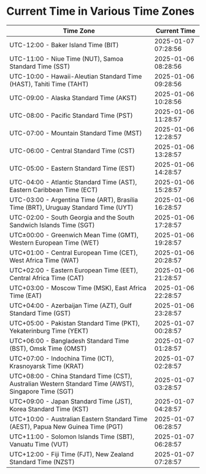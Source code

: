 # Current Time in Various Time Zones

| Time Zone | Current Time |
|-----------|--------------|
| UTC-12:00 - Baker Island Time (BIT) | 2025-01-07 07:28:56 |
| UTC-11:00 - Niue Time (NUT), Samoa Standard Time (SST) | 2025-01-06 08:28:56 |
| UTC-10:00 - Hawaii-Aleutian Standard Time (HAST), Tahiti Time (TAHT) | 2025-01-06 09:28:56 |
| UTC-09:00 - Alaska Standard Time (AKST) | 2025-01-06 10:28:56 |
| UTC-08:00 - Pacific Standard Time (PST) | 2025-01-06 11:28:57 |
| UTC-07:00 - Mountain Standard Time (MST) | 2025-01-06 12:28:57 |
| UTC-06:00 - Central Standard Time (CST) | 2025-01-06 13:28:57 |
| UTC-05:00 - Eastern Standard Time (EST) | 2025-01-06 14:28:57 |
| UTC-04:00 - Atlantic Standard Time (AST), Eastern Caribbean Time (ECT) | 2025-01-06 15:28:57 |
| UTC-03:00 - Argentina Time (ART), Brasília Time (BRT), Uruguay Standard Time (UYT) | 2025-01-06 16:28:57 |
| UTC-02:00 - South Georgia and the South Sandwich Islands Time (SGT) | 2025-01-06 17:28:57 |
| UTC±00:00 - Greenwich Mean Time (GMT), Western European Time (WET) | 2025-01-06 19:28:57 |
| UTC+01:00 - Central European Time (CET), West Africa Time (WAT) | 2025-01-06 20:28:57 |
| UTC+02:00 - Eastern European Time (EET), Central Africa Time (CAT) | 2025-01-06 21:28:57 |
| UTC+03:00 - Moscow Time (MSK), East Africa Time (EAT) | 2025-01-06 22:28:57 |
| UTC+04:00 - Azerbaijan Time (AZT), Gulf Standard Time (GST) | 2025-01-06 23:28:57 |
| UTC+05:00 - Pakistan Standard Time (PKT), Yekaterinburg Time (YEKT) | 2025-01-07 00:28:57 |
| UTC+06:00 - Bangladesh Standard Time (BST), Omsk Time (OMST) | 2025-01-07 01:28:57 |
| UTC+07:00 - Indochina Time (ICT), Krasnoyarsk Time (KRAT) | 2025-01-07 02:28:57 |
| UTC+08:00 - China Standard Time (CST), Australian Western Standard Time (AWST), Singapore Time (SGT) | 2025-01-07 03:28:57 |
| UTC+09:00 - Japan Standard Time (JST), Korea Standard Time (KST) | 2025-01-07 04:28:57 |
| UTC+10:00 - Australian Eastern Standard Time (AEST), Papua New Guinea Time (PGT) | 2025-01-07 06:28:57 |
| UTC+11:00 - Solomon Islands Time (SBT), Vanuatu Time (VUT) | 2025-01-07 06:28:57 |
| UTC+12:00 - Fiji Time (FJT), New Zealand Standard Time (NZST) | 2025-01-07 07:28:57 |
